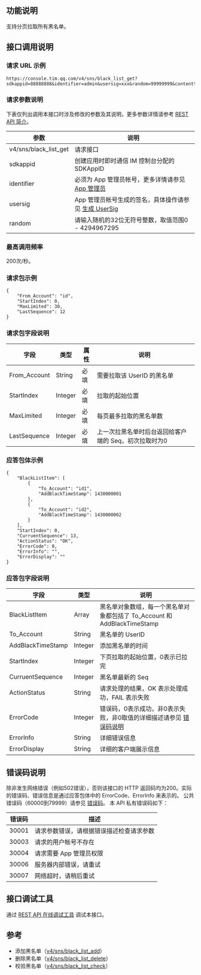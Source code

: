 ## 功能说明

 支持分页拉取所有黑名单。

## 接口调用说明

### 请求 URL 示例

```
https://console.tim.qq.com/v4/sns/black_list_get?sdkappid=88888888&identifier=admin&usersig=xxx&random=99999999&contenttype=json
```

### 请求参数说明

下表仅列出调用本接口时涉及修改的参数及其说明，更多参数详情请参考 [REST API 简介](https://cloud.tencent.com/document/product/269/1519)。

| 参数               | 说明                                 |
| ------------------ | ------------------------------------ |
| v4/sns/black_list_get  | 请求接口                             |
| sdkappid           | 创建应用时即时通信 IM 控制台分配的 SDKAppID |
| identifier         | 必须为 App 管理员帐号，更多详情请参见 [App 管理员](https://cloud.tencent.com/document/product/269/31999#app-.E7.AE.A1.E7.90.86.E5.91.98)                |
| usersig            | App 管理员帐号生成的签名，具体操作请参见 [生成 UserSig](https://cloud.tencent.com/document/product/269/32688)    |
| random             | 请输入随机的32位无符号整数，取值范围0 - 4294967295                 |

### 最高调用频率

200次/秒。

### 请求包示例

```
{
	"From_Account": "id",
	"StartIndex": 0,
	"MaxLimited": 30,
	"LastSequence": 12
}
```

### 请求包字段说明

| 字段         | 类型    | 属性 | 说明                                                   |
| ------------ | ------- | ---- | ------------------------------------------------------ |
| From_Account | String  | 必填 | 需要拉取该 UserID 的黑名单                         |
| StartIndex   | Integer | 必填 | 拉取的起始位置                                         |
| MaxLimited   | Integer | 必填 | 每页最多拉取的黑名单数                                 |
| LastSequence | Integer | 必填 | 上一次拉黑名单时后台返回给客户端的 Seq，初次拉取时为0 |

### 应答包体示例

```
{
	"BlackListItem": [
		{
			"To_Account": "id1",
			"AddBlackTimeStamp": 1430000001
		},
		{
			"To_Account": "id2",
			"AddBlackTimeStamp": 1430000002
		}
	],
	"StartIndex": 0,
	"CurruentSequence": 13,
	"ActionStatus": "OK",
	"ErrorCode": 0,
	"ErrorInfo": "",
	"ErrorDisplay": ""
}
```

### 应答包字段说明

| 字段              | 类型    | 说明                                                         |
| ----------------- | ------- | ------------------------------------------------------------ |
| BlackListItem     | Array   | 黑名单对象数组，每一个黑名单对象都包括了 To_Account 和 AddBlackTimeStamp |
| To_Account        | String  | 黑名单的 UserID                                          |
| AddBlackTimeStamp | Integer | 添加黑名单的时间                                             |
| StartIndex        | Integer | 下页拉取的起始位置，0表示已拉完                             |
| CurruentSequence  | Integer | 黑名单最新的 Seq                                             |
| ActionStatus      | String  | 请求处理的结果，OK 表示处理成功，FAIL 表示失败           |
| ErrorCode         | Integer | 错误码，0表示成功，非0表示失败，非0取值的详细描述请参见 [错误码说明](#ErrorCode)                |
| ErrorInfo         | String  | 详细错误信息                                                 |
| ErrorDisplay      | String  | 详细的客户端展示信息                                         |

[](id:ErrorCode)
## 错误码说明
除非发生网络错误（例如502错误），否则该接口的 HTTP 返回码均为200。实际的错误码、错误信息是通过应答包体中的 ErrorCode、ErrorInfo 来表示的。
公共错误码（60000到79999）请参见 [错误码](https://cloud.tencent.com/document/product/269/1671)。
本 API 私有错误码如下：

| 错误码 | 描述                                                         |
| ------ | ------------------------------------------------------------ |
| 30001  | 请求参数错误，请根据错误描述检查请求参数                     |
| 30003  | 请求的用户帐号不存在                                         |
| 30004  | 请求需要 App 管理员权限                                      |
| 30006  | 服务器内部错误，请重试                                       |
| 30007  | 网络超时，请稍后重试                                         |

## 接口调试工具

通过 [REST API 在线调试工具](https://29294-22989-29805-29810.cdn-go.cn/api-test.html#v4/sns/black_list_get) 调试本接口。

## 参考

- 添加黑名单（<a href="https://cloud.tencent.com/document/product/269/3718">v4/sns/black_list_add</a>）
- 删除黑名单（<a href="https://cloud.tencent.com/document/product/269/3719">v4/sns/black_list_delete</a>）
- 校验黑名单（<a href="https://cloud.tencent.com/document/product/269/3725">v4/sns/black_list_check</a>）
